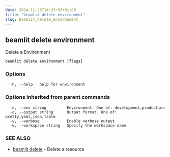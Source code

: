 ```yaml
---
date: 2024-11-25T14:23:03+01:00
title: "beamlit delete environment"
slug: beamlit_delete_environment
---
```

## beamlit delete environment

Delete a Environment

```
beamlit delete environment [flags]
```

### Options

```
  -h, --help   help for environment
```

### Options inherited from parent commands

```
  -e, --env string         Environment. One of: development,production
  -o, --output string      Output format. One of: pretty,yaml,json,table
  -v, --verbose            Enable verbose output
  -w, --workspace string   Specify the workspace name
```

### SEE ALSO

* [beamlit delete](beamlit_delete.md)	 - Delete a resource

